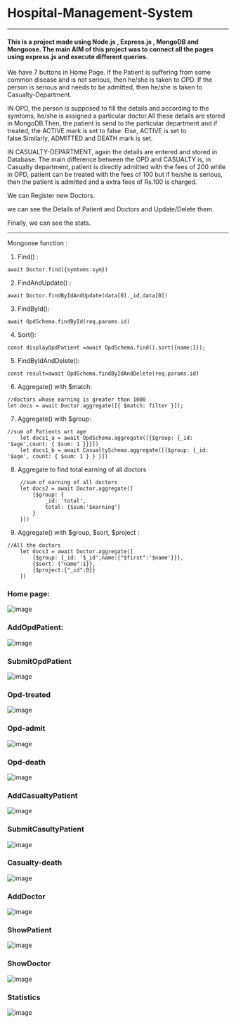 # Hospital-Management-System
---
#### This is a project made using Node.js , Express.js , MongoDB and Mongoose. The main AIM of this project was to connect all the pages using express.js and execute different queries.
We have 7 buttons in Home Page. If the Patient is suffering from some common disease and is not serious, then he/she is taken to OPD. If the person is serious and needs to be admitted, then he/she is taken to Casualty-Department.

IN OPD, the person is supposed to fill the details and according to the symtoms, he/she is assigned a particular doctor.All these details are stored in MongoDB.Then, the patient is send to the particular department and if treated, the ACTIVE mark is set to false. Else, ACTIVE is set to false.Similarly, ADMITTED and DEATH mark is set.

IN CASUALTY-DEPARTMENT, again the details are entered and stored in Database. The main difference between the OPD and CASUALTY is, in Casualty department, patient is directly admitted with the fees of 200 while in OPD, patient can be treated with the fees of 100 but if he/she is serious, then the patient is admitted and a extra fees of Rs.100 is charged.

We can Register new Doctors.

we can see the Details of Patient and Doctors and Update/Delete them.

Finally, we can see the stats.

---
Mongoose function :

1.	Find() : 
```
await Doctor.find({symtoms:sym})
```

2.	FindAndUpdate() :

```
await Doctor.findByIdAndUpdate(data[0]._id,data[0])
```

3.	FindById():

```
await OpdSchema.findById(req.params.id)
```

4.	Sort():

```
const displayOpdPatient =await OpdSchema.find().sort({name:1});
```


5.	FindByIdAndDelete():

```
const result=await OpdSchema.findByIdAndDelete(req.params.id)
```


6.	Aggregate() with $match:
```
//doctors whose earning is greater than 1000   
let docs = await Doctor.aggregate([{ $match: filter }]);
```


7.	Aggregate() with $group:
```
//sum of Patients wrt age  
    let docs1_a = await OpdSchema.aggregate([{$group: {_id: '$age',count: { $sum: 1 }}}])  
    let docs1_b = await CasualtySchema.aggregate([{$group: {_id: '$age', count: { $sum: 1 } } }])
```
 
8.	Aggregate to find total earning of all doctors  
```
    //sum of earning of all doctors  
    let docs2 = await Doctor.aggregate([
        {$group: {
            _id: 'total',
            total: {$sum:'$earning'}
        }
    }])
```


9.	Aggregate() with $group, $sort, $project :  
```
//All the doctors  
    let docs3 = await Doctor.aggregate([
        {$group: {_id: '$_id',name:{"$first":'$name'}}},
        {$sort: {"name":1}},
        {$project:{"_id":0}}
    ])  
```
    
 ### Home page:
![image](https://user-images.githubusercontent.com/97373985/215687304-0fc4ec97-bfa0-4533-860a-132d0d743f43.png)

 ### AddOpdPatient:
![image](https://user-images.githubusercontent.com/97373985/215687348-55e76049-db30-48d8-9ab2-95abb972e0e6.png)

### SubmitOpdPatient
![image](https://user-images.githubusercontent.com/97373985/215687393-adc62afe-f8e8-4585-a3ce-15d55c7a2d62.png)

### Opd-treated
![image](https://user-images.githubusercontent.com/97373985/215687437-a27729d5-140d-44af-af13-1bf354d12c02.png)

### Opd-admit
![image](https://user-images.githubusercontent.com/97373985/215687467-8db421d1-4523-4c10-be02-a1edb9533428.png)

### Opd-death
![image](https://user-images.githubusercontent.com/97373985/215687509-04cab7a7-23f9-48ee-a2ea-18bb4dec3b83.png)

### AddCasualtyPatient
![image](https://user-images.githubusercontent.com/97373985/215687542-2971dd8e-2303-4389-a485-1c42d2b46739.png)

### SubmitCasultyPatient
![image](https://user-images.githubusercontent.com/97373985/215687559-6bd33fb2-59ba-4d8a-9894-51508a2ca877.png)

### Casualty-death
![image](https://user-images.githubusercontent.com/97373985/215687589-3acc01f8-053b-478e-93ee-09b094f08a24.png)

### AddDoctor
![image](https://user-images.githubusercontent.com/97373985/215687610-700ba3f4-b3ca-46b0-a6e1-204a930712a3.png)

### ShowPatient
![image](https://user-images.githubusercontent.com/97373985/215687630-a1eed7ff-f227-4e28-9088-381c5f48aff6.png)

### ShowDoctor
![image](https://user-images.githubusercontent.com/97373985/215687648-c0cc1a87-1403-4bd3-bfd3-724d4cf6403c.png)

### Statistics
![image](https://user-images.githubusercontent.com/97373985/215687668-855795eb-b938-4599-ab16-1d7e4d2681ea.png)
